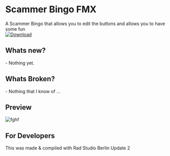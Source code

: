 <h1>Scammer Bingo FMX</h1>
A Scammer Bingo that allows you to edit the buttons and allows you to have some fun
<br/>
<a href="https://github.com/Inforcer25/Scammer-Bingo-FMX/raw/master/Scammer%20Bingo%20FMX.exe">
  <img src="http://i.imgur.com/qoGP19r.png" alt="Download">
</a>

<h2>Whats new?</h2>
- Nothing yet.

<h2>Whats Broken?</h2>
- Nothing that I know of ...

<h2>Preview</h2> 

![fghf](http://i.imgur.com/FHSZCHO.png "Preview")

<h2>For Developers</h2>
This was made & compiled with Rad Studio Berlin Update 2
